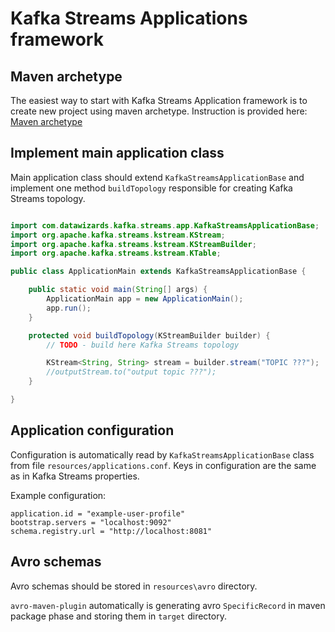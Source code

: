 # Kafka Streams Applications framework

## Maven archetype

The easiest way to start with Kafka Streams Application framework is to create new project using maven archetype.
Instruction is provided here: [Maven archetype](/kafka-streams-app-archetype)

## Implement main application class

Main application class should extend ```KafkaStreamsApplicationBase``` and implement one method ```buildTopology``` responsible for creating Kafka Streams topology.

```java

import com.datawizards.kafka.streams.app.KafkaStreamsApplicationBase;
import org.apache.kafka.streams.kstream.KStream;
import org.apache.kafka.streams.kstream.KStreamBuilder;
import org.apache.kafka.streams.kstream.KTable;

public class ApplicationMain extends KafkaStreamsApplicationBase {

    public static void main(String[] args) {
        ApplicationMain app = new ApplicationMain();
        app.run();
    }

    protected void buildTopology(KStreamBuilder builder) {
        // TODO - build here Kafka Streams topology

        KStream<String, String> stream = builder.stream("TOPIC ???");
        //outputStream.to("output topic ???");
    }

}
```

## Application configuration

Configuration is automatically read by ```KafkaStreamsApplicationBase``` class from file ```resources/applications.conf```. Keys in configuration are the same as in Kafka Streams properties.

Example configuration:

```hocon
application.id = "example-user-profile"
bootstrap.servers = "localhost:9092"
schema.registry.url = "http://localhost:8081"
```

## Avro schemas

Avro schemas should be stored in ```resources\avro``` directory.

```avro-maven-plugin``` automatically is generating avro ```SpecificRecord``` in maven package phase and storing them in ```target``` directory.